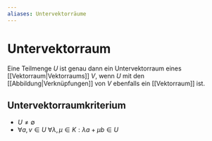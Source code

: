 ```yaml
---
aliases: Untervektorräume
---
```

# Untervektorraum
Eine Teilmenge $U$ ist genau dann ein Untervektorraum eines [[Vektorraum|Vektorraums]] $V$, wenn $U$ mit den [[Abbildung|Verknüpfungen]] von $V$ ebenfalls ein [[Vektorraum]] ist.
## Untervektorraumkriterium
- $U\neq \emptyset$
- $\forall a,v\in U\ \forall\lambda,\mu \in K:\lambda a+\mu b\in U$
